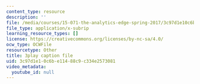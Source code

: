 ```yaml
---
content_type: resource
description: ''
file: /media/courses/15-071-the-analytics-edge-spring-2017/3c97d1e10c6be11488c9c334e2573081_cllmFIIbzrc.srt
file_type: application/x-subrip
learning_resource_types: []
license: https://creativecommons.org/licenses/by-nc-sa/4.0/
ocw_type: OCWFile
resourcetype: Other
title: 3play caption file
uid: 3c97d1e1-0c6b-e114-88c9-c334e2573081
video_metadata:
  youtube_id: null
---
```

